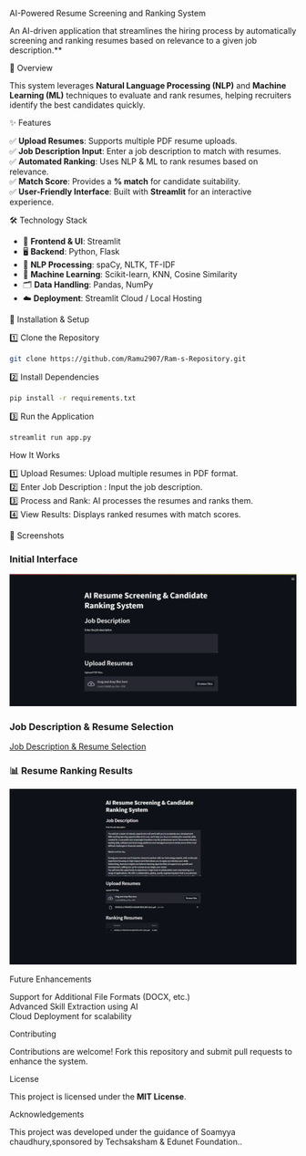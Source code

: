 
 AI-Powered Resume Screening and Ranking System  

An AI-driven application that streamlines the hiring process by automatically screening and ranking resumes based on relevance to a given job description.**  

🌟 Overview  

This system leverages **Natural Language Processing (NLP)** and **Machine Learning (ML)** techniques to evaluate and rank resumes, helping recruiters identify the best candidates quickly.  

✨ Features  

✅ **Upload Resumes**: Supports multiple PDF resume uploads.  
✅ **Job Description Input**: Enter a job description to match with resumes.  
✅ **Automated Ranking**: Uses NLP & ML to rank resumes based on relevance.  
✅ **Match Score**: Provides a **% match** for candidate suitability.  
✅ **User-Friendly Interface**: Built with **Streamlit** for an interactive experience.  

🛠️ Technology Stack  

- 🎨 **Frontend & UI**: Streamlit  
- 🖥️ **Backend**: Python, Flask  
- 📖 **NLP Processing**: spaCy, NLTK, TF-IDF  
- 🤖 **Machine Learning**: Scikit-learn, KNN, Cosine Similarity  
- 🗂️ **Data Handling**: Pandas, NumPy  
- ☁️ **Deployment**: Streamlit Cloud / Local Hosting  

🚀 Installation & Setup  

1️⃣ Clone the Repository
   ```bash
   git clone https://github.com/Ramu2907/Ram-s-Repository.git
   ```  

2️⃣ Install Dependencies
   ```bash
   pip install -r requirements.txt
   ```  

3️⃣ Run the Application
   ```bash
   streamlit run app.py
   ```  

How It Works  

1️⃣ Upload Resumes: Upload multiple resumes in PDF format.  
2️⃣ Enter Job Description : Input the job description.  
3️⃣ Process and Rank: AI processes the resumes and ranks them.  
4️⃣ View Results: Displays ranked resumes with match scores.  
 
 📸 Screenshots  

### Initial Interface
![Initial Interfae](https://github.com/Bharath-nakka/ai-powered-resume-screening-and-ranking-system/blob/main/Screenshot%202025-03-17%20151522.png?raw=true)  

### Job Description & Resume Selection 
[Job Description & Resume Selection](https://github.com/Bharath-nakka/ai-powered-resume-screening-and-ranking-system/blob/main/Screenshot%202025-03-20%20134904.png?raw=true)

### 📊 Resume Ranking Results  
![Ranking Results](https://github.com/Bharath-nakka/ai-powered-resume-screening-and-ranking-system/blob/main/Screenshot%202025-03-17%20151858.png?raw=true)  
 

Future Enhancements  

Support for Additional File Formats (DOCX, etc.)  
Advanced Skill Extraction using AI  
Cloud Deployment for scalability  

 Contributing  

Contributions are welcome! Fork this repository and submit pull requests to enhance the system.  

 License  

This project is licensed under the **MIT License**.  

Acknowledgements

This project was developed under the guidance of Soamyya chaudhury,sponsored by Techsaksham & Edunet Foundation..
